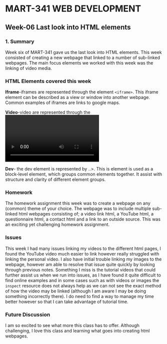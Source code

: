 # MART-341 WEB DEVELOPMENT
## Week-06 Last look into HTML elements
### 1. Summary

Week six of MART-341 gave us the last look into HTML elements. This week consisted of creating a new webpage that linked to a number of sub-linked webpages. The main focus elements we worked with this week was the linking of video media.

### HTML Elements covered this week

**Iframe**-iframes are represented through the element `<iframe>`. This iframe element can be described as a view or window into another webpage. Common examples of iframes are links to google maps.

**Video**-video are represented through the <video> element. This element is similar tot hat of the audio element <audio> and is used to link a video in webpages. When using the video element attributes to be aware of are width &height, preload, controls, source of the video and controls.

**Dev**- the dev element is represented by <dev>..</dev>>. This is element is used as a block-level element, which groups common elements together. It assist with structure and clarity of different element groups.

### Homework

The homework assignment this week was to create a webpage on any (common) theme of your choice. The webpage was to include multiple sub-linked html webpages consisting of; a video link html, a YouTube html, a questionnaire html, a contact html and a link to an outside source. This was an exciting yet challenging homework assignment.

### Issues

This week I had many issues linking my videos to the different html pages, I found the YouTube video much easier to link however really struggled with linking the personal video. I also have initial trouble linking my images to the webpage, however am able to resolve that issue quite quickly by looking through previous notes. Something I miss is the tutorial videos that could further assist us when we run into issues, as I have found it quite difficult to find online examples and in some cases such as with videos or images the `inspect` resource does not always help as we can not see the exact method of how the video may be linked (although I am aware I may be doing something incorrectly there). I do need to find a way to manage my time better however so that I can take advantage of tutorial time.

### Future Discussion

I am so excited to see what more this class has to offer. Although challenging, I love this class and learning what goes into creating html webpages.
